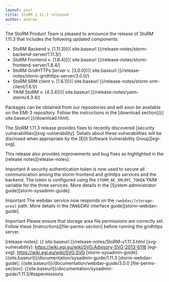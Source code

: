 ```yaml
---
layout: post
title: StoRM 1.11.3 released
author: andrea
---
```


The StoRM Product Team is pleased to announce the release of StoRM 1.11.3 that includes the following updated
components:

* StoRM Backend v. [1.11.3]({{ site.baseurl }}/release-notes/storm-backend-server/1.11.3/)
* StoRM Frontend v. [1.8.4]({{ site.baseurl }}/release-notes/storm-frontend-server/1.8.4/)
* StoRM GridHTTPs Server v. [3.0.0]({{ site.baseurl }}/release-notes/storm-gridhttps-server/3.0.0/)
* StoRM SRM client v. [1.6.1]({{ site.baseurl }}/release-notes/storm-srm-client/1.6.1/)
* YAIM StoRM v. [4.3.4]({{ site.baseurl }}/release-notes/yaim-storm/4.3.4/)

Packages can be obtained from our repositories and will soon be available on
the EMI-3 repository. Follow the instructions in the 
[download section]({{ site.baseurl }}/download.html).

The StoRM 1.11.3 release provides fixes to recently discovered [security vulnerabilities][svg-vulnerability].
Details about these vulnerabilities will be disclosed when appropriate by the
[EGI Software Vulnerability Group][egi-svg].

This release also provides improvements and bug fixes as highlighted in the
[release notes][release-notes].

<span class="label label-info">Important</span> A security authentication token is now used
to secure all communication among the storm-frontend and grihttps services and the 
backend. The token is configured using the `STORM_BE_XMLRPC_TOKEN` YAIM variable for
the three services. More details in the [System administrator guide][storm-sysadmin-guide].

<span class="label label-info">Important</span> The webdav service now responds on 
the `/webdav/[storage-area]` path. More details in the [WebDAV interface guide][storm-webdav-guide]. 

<span class="label label-info">Important</span> Please ensure that storage area file permissions are 
correctly set. Follow these [instructions][file-perms-section] before running the gridhttps server.

[release-notes]: {{ site.baseurl }}/release-notes/StoRM-v1.11.3.html
[svg-vulnerability]: https://wiki.egi.eu/wiki/SVG:Advisory-SVG-2013-6116
[egi-svg]: https://wiki.egi.eu/wiki/SVG:SVG
[storm-sysadmin-guide]: {{site.baseurl}}/documentation/sysadmin-guide/1.11.3
[storm-webdav-guide]: {{site.baseurl}}/documentation/webdav-guide/3.0.0
[file-perms-section]: {{site.baseurl}}/documentation/sysadmin-guide/1.11.3/#sapermissions
